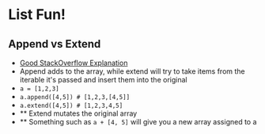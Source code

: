 # List Fun!

## Append vs Extend
  - [Good StackOverflow Explanation](https://stackoverflow.com/questions/252703/difference-between-append-vs-extend-list-methods-in-python)
  - Append adds to the array, while extend will try to take items from the iterable it's passed and insert them into the original
  - `a = [1,2,3]`
  - `a.append([4,5]) # [1,2,3,[4,5]]`
  - `a.extend([4,5]) # [1,2,3,4,5]`
  - ** Extend mutates the original array
  - ** Something such as `a + [4, 5]` will give you a new array assigned to a